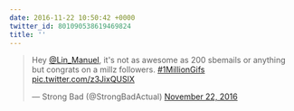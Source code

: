 ```yaml
---
date: 2016-11-22 10:50:42 +0000
twitter_id: 801090538619469824
title: ''
---
```


<blockquote class="twitter-tweet"><p lang="en" dir="ltr">Hey <a href="https://twitter.com/Lin_Manuel?ref_src=twsrc%5Etfw">@Lin_Manuel</a>, it&#39;s not as awesome as 200 sbemails or anything but congrats on a millz followers. <a href="https://twitter.com/hashtag/1MillionGifs?src=hash&amp;ref_src=twsrc%5Etfw">#1MillionGifs</a> <a href="https://t.co/z3JixQUSlX">pic.twitter.com/z3JixQUSlX</a></p>&mdash; Strong Bad (@StrongBadActual) <a href="https://twitter.com/StrongBadActual/status/801085577848324097?ref_src=twsrc%5Etfw">November 22, 2016</a></blockquote>
<script async src="https://platform.twitter.com/widgets.js" charset="utf-8"></script>
